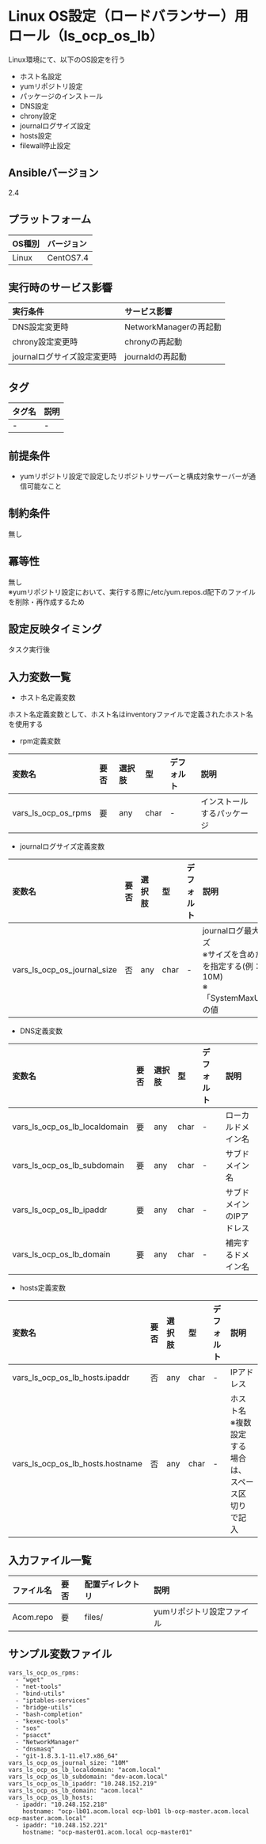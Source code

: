 # Linux OS設定（ロードバランサー）用ロール（ls_ocp_os_lb）

Linux環境にて、以下のOS設定を行う
- ホスト名設定
- yumリポジトリ設定
- パッケージのインストール
- DNS設定
- chrony設定
- journalログサイズ設定
- hosts設定
- filewall停止設定 

## Ansibleバージョン

2.4

## プラットフォーム

OS種別 | バージョン
:--- | :---
Linux  | CentOS7.4

## 実行時のサービス影響

実行条件 | サービス影響
:--- | :---
DNS設定変更時 | NetworkManagerの再起動
chrony設定変更時 | chronyの再起動
journalログサイズ設定変更時 | journaldの再起動

## タグ

タグ名 | 説明
:--- | :---
- | -

## 前提条件

- yumリポジトリ設定で設定したリポジトリサーバーと構成対象サーバーが通信可能なこと
 

## 制約条件
無し

## 冪等性
無し<br>※yumリポジトリ設定において、実行する際に/etc/yum.repos.d配下のファイルを削除・再作成するため

## 設定反映タイミング
タスク実行後

## 入力変数一覧

- ホスト名定義変数

 ホスト名定義変数として、ホスト名はinventoryファイルで定義されたホスト名を使用する

- rpm定義変数

変数名 | 要否 | 選択肢 | 型 | デフォルト | 説明
:--- | :--- | :--- | :--- | :--- | :---
vars_ls_ocp_os_rpms | 要 | any | char | - | インストールするパッケージ

- journalログサイズ定義変数

変数名 | 要否 | 選択肢 | 型 | デフォルト | 説明
:--- | :--- | :--- | :--- | :--- | :---
vars_ls_ocp_os_journal_size | 否 | any | char | - | journalログ最大サイズ<br>※サイズを含めた値を指定する(例：10M)<br>※「SystemMaxUse」の値

- DNS定義変数

変数名 | 要否 | 選択肢 | 型 | デフォルト | 説明
:--- | :--- | :--- | :--- | :--- | :---
vars_ls_ocp_os_lb_localdomain | 要 | any | char | - | ローカルドメイン名
vars_ls_ocp_os_lb_subdomain | 要 | any | char | - | サブドメイン名
vars_ls_ocp_os_lb_ipaddr | 要 | any | char | - | サブドメインのIPアドレス
vars_ls_ocp_os_lb_domain | 要 | any | char | - | 補完するドメイン名

- hosts定義変数

変数名 | 要否 | 選択肢 | 型 | デフォルト | 説明
:--- | :--- | :--- | :--- | :--- | :---
vars_ls_ocp_os_lb_hosts.ipaddr | 否 | any | char | - | IPアドレス
vars_ls_ocp_os_lb_hosts.hostname | 否 | any | char | - | ホスト名<br>※複数設定する場合は、スペース区切りで記入

## 入力ファイル一覧

ファイル名 | 要否 | 配置ディレクトリ | 説明
:--- | :--- | :--- | :---
Acom.repo | 要 | files/ | yumリポジトリ設定ファイル


## サンプル変数ファイル
    vars_ls_ocp_os_rpms:
      - "wget"
      - "net-tools"
      - "bind-utils"
      - "iptables-services"
      - "bridge-utils"
      - "bash-completion"
      - "kexec-tools"
      - "sos"
      - "psacct"
      - "NetworkManager"
      - "dnsmasq"
      - "git-1.8.3.1-11.el7.x86_64"
    vars_ls_ocp_os_journal_size: "10M"
    vars_ls_ocp_os_lb_localdomain: "acom.local"
    vars_ls_ocp_os_lb_subdomain: "dev-acom.local"
    vars_ls_ocp_os_lb_ipaddr: "10.248.152.219"
    vars_ls_ocp_os_lb_domain: "acom.local"
    vars_ls_ocp_os_lb_hosts:
      - ipaddr: "10.248.152.218"
        hostname: "ocp-lb01.acom.local ocp-lb01 lb-ocp-master.acom.local ocp-master.acom.local"
      - ipaddr: "10.248.152.221"
        hostname: "ocp-master01.acom.local ocp-master01"
